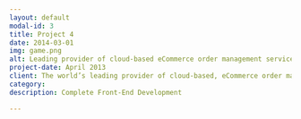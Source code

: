 ```yaml
---
layout: default
modal-id: 3
title: Project 4
date: 2014-03-01
img: game.png
alt: Leading provider of cloud-based eCommerce order management services
project-date: April 2013
client: The world’s leading provider of cloud-based, eCommerce order management solutions.
category: 
description: Complete Front-End Development

---
```

